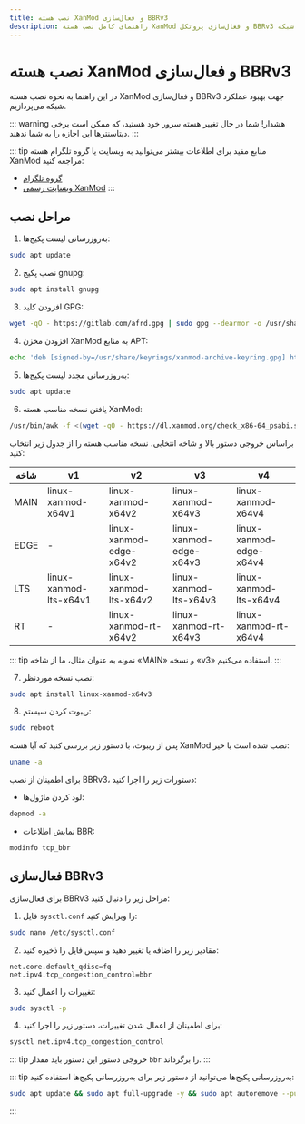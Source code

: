 ```yaml
---
title: نصب هسته XanMod و فعال‌سازی BBRv3
description: راهنمای کامل نصب هسته XanMod و فعال‌سازی پروتکل BBRv3 برای بهبود عملکرد شبکه.
---
```


# نصب هسته XanMod و فعال‌سازی BBRv3

در این راهنما به نحوه نصب هسته XanMod و فعال‌سازی BBRv3 جهت بهبود عملکرد شبکه می‌پردازیم.

::: warning هشدار!
شما در حال تغییر هسته سرور خود هستید، که ممکن است برخی دیتاسنترها این اجازه را به شما ندهند.
:::

::: tip منابع مفید
برای اطلاعات بیشتر می‌توانید به وبسایت یا گروه تلگرام هسته XanMod مراجعه کنید:

- [گروه تلگرام](https://t.me/kernel_xanmod)
- [وبسایت رسمی XanMod](https://xanmod.org)
:::

## مراحل نصب

1. به‌روزرسانی لیست پکیج‌ها:

```bash
sudo apt update
```

2. نصب پکیج gnupg:

```bash
sudo apt install gnupg
```

3. افزودن کلید GPG:

```bash
wget -qO - https://gitlab.com/afrd.gpg | sudo gpg --dearmor -o /usr/share/keyrings/xanmod-archive-keyring.gpg
```

4. افزودن مخزن XanMod به منابع APT:

```bash
echo 'deb [signed-by=/usr/share/keyrings/xanmod-archive-keyring.gpg] http://deb.xanmod.org releases main' | sudo tee /etc/apt/sources.list.d/xanmod-release.list
```

5. به‌روزرسانی مجدد لیست پکیج‌ها:

```bash
sudo apt update
```

6. یافتن نسخه مناسب هسته XanMod:

```bash
/usr/bin/awk -f <(wget -qO - https://dl.xanmod.org/check_x86-64_psabi.sh)
```

براساس خروجی دستور بالا و شاخه انتخابی، نسخه مناسب هسته را از جدول زیر انتخاب کنید:

| شاخه  | v1                    | v2                    | v3                    | v4                    |
|-------|-----------------------|-----------------------|-----------------------|-----------------------|
| MAIN  | linux-xanmod-x64v1     | linux-xanmod-x64v2     | linux-xanmod-x64v3     | linux-xanmod-x64v4     |
| EDGE  | -                      | linux-xanmod-edge-x64v2| linux-xanmod-edge-x64v3| linux-xanmod-edge-x64v4|
| LTS   | linux-xanmod-lts-x64v1 | linux-xanmod-lts-x64v2 | linux-xanmod-lts-x64v3 | linux-xanmod-lts-x64v4 |
| RT    | -                      | linux-xanmod-rt-x64v2  | linux-xanmod-rt-x64v3  | linux-xanmod-rt-x64v4  |

::: tip نمونه 
به عنوان مثال، ما از شاخه «MAIN» و نسخه «v3» استفاده می‌کنیم.
:::

7. نصب نسخه موردنظر:

```bash
sudo apt install linux-xanmod-x64v3
```

8. ریبوت کردن سیستم:

```bash
sudo reboot
```

پس از ریبوت، با دستور زیر بررسی کنید که آیا هسته XanMod نصب شده است یا خیر:

```bash
uname -a
```

برای اطمینان از نصب BBRv3، دستورات زیر را اجرا کنید:

- لود کردن ماژول‌ها:

```bash
depmod -a
```

- نمایش اطلاعات BBR:

```bash
modinfo tcp_bbr
```

## فعال‌سازی BBRv3

برای فعال‌سازی BBRv3 مراحل زیر را دنبال کنید:

1. فایل `sysctl.conf` را ویرایش کنید:

```bash
sudo nano /etc/sysctl.conf
```

2. مقادیر زیر را اضافه یا تغییر دهید و سپس فایل را ذخیره کنید:

```dotenv
net.core.default_qdisc=fq
net.ipv4.tcp_congestion_control=bbr
```

3. تغییرات را اعمال کنید:

```bash
sudo sysctl -p
```

4. برای اطمینان از اعمال شدن تغییرات، دستور زیر را اجرا کنید:

```bash
sysctl net.ipv4.tcp_congestion_control
 ```

::: tip خروجی دستور
این دستور باید مقدار `bbr` را برگرداند.
:::

::: tip به‌روزرسانی پکیج‌ها
می‌توانید از دستور زیر برای به‌روزرسانی پکیج‌ها استفاده کنید:
```bash
sudo apt update && sudo apt full-upgrade -y && sudo apt autoremove --purge -y && sudo apt clean -y && sudo apt autoclean -y
```
:::